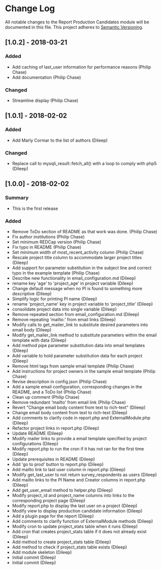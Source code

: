 # Change Log
All notable changes to the Report Production Candidates module will be documented in this file.
This project adheres to [Semantic Versioning](http://semver.org/).

## [1.0.2] - 2018-03-21
### Added
- Add caching of last_user information for performance reasons (Philip Chase)
- Add documentation (Philip Chase)

### Changed
- Streamline display (Philip Chase)


## [1.0.1] - 2018-02-02
### Added
- Add Marly Cormar to the list of authors (Dileep)

### Changed
- Replace call to mysqli_result::fetch_all() with a loop to comply with php5 (Dileep)

## [1.0.0] - 2018-02-02
### Summary
- This is the first release

### Added
- Remove ToDo section of README as that work was done. (Philip Chase)
- Fix author institutions (Philip Chase)
- Set minimum REDCap version (Philip Chase)
- Fix typo in README (Philip Chase)
- Set minimum width of most_recent_activity column (Philip Chase)
- Rescale project title column to accommodate larger project titles (Dileep)
- Add support for parameter substitution in the subject line and correct typo in the example template (Philip Chase)
- Describe new functionality in email_configuration.md (Dileep)
- rename key 'age' to 'project_age' in project variable (Dileep)
- Change default message when no PI is found to something more descriptive (Dileep)
- Simplify logic for printing PI name (Dileep)
- rename 'project_name' key in project variable to 'project_title' (Dileep)
- consolidate project data into single variable (Dileep)
- Remove repeated section from email_configuration.md (Dileep)
- Remove repeating 'mailto:' from email links (Dileep)
- Modify calls to get_mailer_link to substitute desired parameters into email body (Dileep)
- Modify get_mailer_link method to substitute parameters within the email template with data (Dileep)
- Add method pipe parameter substitution data into email templates (Dileep)
- Add variable to hold parameter substitution data for each project (Dileep)
- Remove html tags from sample email template (Philip Chase)
- Add instructions for project owners in the sample email template (Philip Chase)
- Revise description in config.json (Philip Chase)
- Add a sample email configuration, corresponding changes in the README, and a ToDo list (Philip Chase)
- Clean up comment (Philip Chase)
- Remove redundant 'mailto' from email link (Philip Chase)
- Revert "Change email body content from text to rich-text" (Dileep)
- Change email body content from text to rich-text (Dileep)
- Add comments to clarify code in report.php and ExternalModule.php (Dileep)
- Refactor project links in report.php (Dileep)
- Update README (Dileep)
- Modify mailer links to provide a email template specified by project configurations (Dileep)
- Modify report.php to run the cron if it has not ran for the first time (Dileep)
- Update prerequisites in README (Dileep)
- Add 'go to prod' button to report.php (Dileep)
- Add mailto link to last user column in report.php (Dileep)
- Modify get_last_user to not return survey_respondents as users (Dileep)
- Add mailto links to the PI Name and Creator columns in report.php (Dileep)
- Add get_user_email method to helper.php (Dileep)
- Modify project_id and project_name columns into links to the corresponding project page (Dileep)
- Modify report.php to display the last user on a project (Dileep)
- Modify view to display production candidate information (Dileep)
- Add a plugin page for the report (Dileep)
- Add comments to clarify function of ExternalModule methods (Dileep)
- Modify cron to update project_stats table when it runs (Dileep)
- Add cron that creates project_stats table if it does not already exist (Dileep)
- Add method to create project_stats table (Dileep)
- Add method to check if project_stats table exists (Dileep)
- Add module skeleton (Dileep)
- Initial commit (Dileep)
- Initial commit (Dileep)